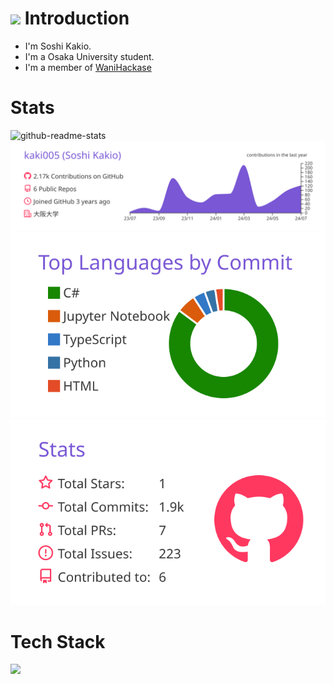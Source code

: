 # <img src="https://media.giphy.com/media/hvRJCLFzcasrR4ia7z/giphy.gif" width="28"> Introduction
- I'm Soshi Kakio.
- I'm a Osaka University student.
- I'm a member of [WaniHackase](https://wanictf.org/about/)

# Stats
![github-readme-stats](https://github-readme-stats-kaki.vercel.app/api/?username=kaki005&count_private=true)
[![](https://raw.githubusercontent.com/kaki005/kaki005/main/profile-summary-card-output/buefy/0-profile-details.svg)](https://github.com/vn7n24fzkq/github-profile-summary-cards)
[![](https://raw.githubusercontent.com/kaki005/kaki005/main/profile-summary-card-output/buefy/2-most-commit-language.svg)](https://github.com/vn7n24fzkq/github-profile-summary-cards)
[![](https://raw.githubusercontent.com/kaki005/kaki005/main/profile-summary-card-output/buefy/3-stats.svg)](https://github.com/vn7n24fzkq/github-profile-summary-cards) 
# Tech Stack
![](https://skillicons.dev/icons?i=cs,typescript,python,c,react,aws,pytorch,html,css,javascript,haskel)
